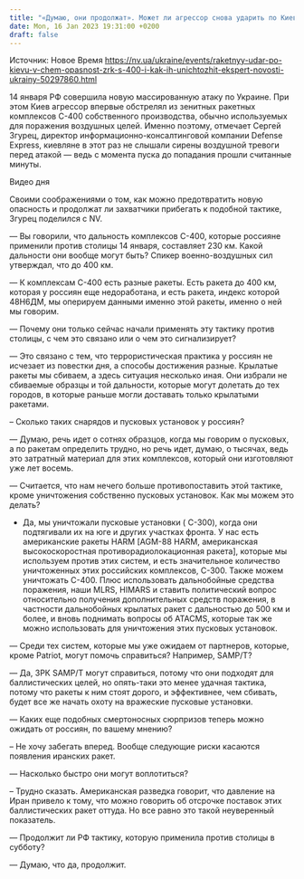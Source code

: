 ```yaml
---
title: "«Думаю, они продолжат». Может ли агрессор снова ударить по Киеву из ракетных комплексов С-400 и как его остановить — интервью NV"
date: Mon, 16 Jan 2023 19:31:00 +0200
draft: false
---
```

Источник: Новое Время https://nv.ua/ukraine/events/raketnyy-udar-po-kievu-v-chem-opasnost-zrk-s-400-i-kak-ih-unichtozhit-ekspert-novosti-ukrainy-50297860.html


14 января РФ совершила новую массированную атаку по Украине. При этом Киев агрессор впервые обстрелял из зенитных ракетных комплексов С-400 собственного производства, обычно используемых для поражения воздушных целей. Именно поэтому, отмечает Сергей Згурец, директор информационно-консалтинговой компании Defense Express, киевляне в этот раз не слышали сирены воздушной тревоги перед атакой — ведь с момента пуска до попадания прошли считанные минуты.

  Видео дня   

Своими соображениями о том, как можно предотвратить новую опасность и продолжат ли захватчики прибегать к подобной тактике, Згурец поделился с NV.

— Вы говорили, что дальность комплексов С-400, которые россияне применили против столицы 14 января, составляет 230 км. Какой дальности они вообще могут быть? Спикер военно-воздушных сил утверждал, что до 400 км.

— К комплексам С-400 есть разные ракеты. Есть ракета до 400 км, которая у россиян еще недоработана, и есть ракета, индекс которой 48Н6ДМ, мы оперируем данными именно этой ракеты, именно о ней мы говорим.

— Почему они только сейчас начали применять эту тактику против столицы, с чем это связано или о чем это сигнализирует?

— Это связано с тем, что террористическая практика у россиян не исчезает из повестки дня, а способы достижения разные. Крылатые ракеты мы сбиваем, а здесь ситуация несколько иная. Они избрали не сбиваемые образцы и той дальности, которые могут долетать до тех городов, в которые раньше могли доставать только крылатыми ракетами.

– Сколько таких снарядов и пусковых установок у россиян?

— Думаю, речь идет о сотнях образцов, когда мы говорим о пусковых, а по ракетам определить трудно, но речь идет, думаю, о тысячах, ведь это затратный материал для этих комплексов, который они изготовляют уже лет восемь.

— Считается, что нам нечего больше противопоставить этой тактике, кроме уничтожения собственно пусковых установок. Как мы можем это делать?

- Да, мы уничтожали пусковые установки ( С-300), когда они подтягивали их на юге и других участках фронта. У нас есть американские ракеты HARM [AGM-88 HARM, американская высокоскоростная противорадиолокационная ракета], которые мы используем против этих систем, и есть значительное количество уничтоженных этих российских комплексов, С-300. Также можем уничтожать С-400. Плюс использовать дальнобойные средства поражения, наши MLRS, HIMARS и ставить политический вопрос относительно получения дополнительных средств поражения, в частности дальнобойных крылатых ракет с дальностью до 500 км и более, и вновь поднимать вопросы об ATACMS, которые так же можно использовать для уничтожения этих пусковых установок.

— Среди тех систем, которые мы уже ожидаем от партнеров, которые, кроме Patriot, могут помочь справиться? Например, SAMP/T?

— Да, ЗРК SAMP/T могут справиться, потому что они подходят для баллистических целей, но опять-таки это менее удачная тактика, потому что ракеты к ним стоят дорого, и эффективнее, чем сбивать, будет все же начать охоту на вражеские пусковые установки.

— Каких еще подобных смертоносных сюрпризов теперь можно ожидать от россиян, по вашему мнению?

– Не хочу забегать вперед. Вообще следующие риски касаются появления иранских ракет.

— Насколько быстро они могут воплотиться?

– Трудно сказать. Американская разведка говорит, что давление на Иран привело к тому, что можно говорить об отсрочке поставок этих баллистических ракет оттуда. Но все равно это такой неуверенный показатель.

— Продолжит ли РФ тактику, которую применила против столицы в субботу?

— Думаю, что да, продолжит.
